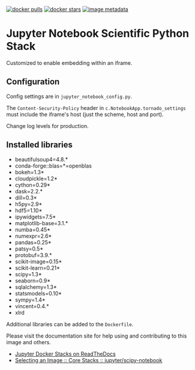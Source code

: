 [![docker pulls](https://img.shields.io/docker/pulls/jupyter/scipy-notebook.svg)](https://hub.docker.com/r/jupyter/scipy-notebook/) [![docker stars](https://img.shields.io/docker/stars/jupyter/scipy-notebook.svg)](https://hub.docker.com/r/jupyter/scipy-notebook/) [![image metadata](https://images.microbadger.com/badges/image/jupyter/scipy-notebook.svg)](https://microbadger.com/images/jupyter/scipy-notebook "jupyter/scipy-notebook image metadata")

# Jupyter Notebook Scientific Python Stack

Customized to enable embedding within an iframe.


## Configuration

Config settings are in `jupyter_notebook_config.py`.

The `Content-Security-Policy` header in `c.NotebookApp.tornado_settings` must
include the iframe's host (just the scheme, host and port).

Change log levels for production.


## Installed libraries

* beautifulsoup4=4.8.*
* conda-forge::blas=*=openblas
* bokeh=1.3*
* cloudpickle=1.2*
* cython=0.29*
* dask=2.2.*
* dill=0.3*
* h5py=2.9*
* hdf5=1.10*
* ipywidgets=7.5*
* matplotlib-base=3.1.*
* numba=0.45*
* numexpr=2.6*
* pandas=0.25*
* patsy=0.5*
* protobuf=3.9.*
* scikit-image=0.15*
* scikit-learn=0.21*
* scipy=1.3*
* seaborn=0.9*
* sqlalchemy=1.3*
* statsmodels=0.10*
* sympy=1.4*
* vincent=0.4.*
* xlrd

Additional libraries can be added to the `Dockerfile`.


Please visit the documentation site for help using and contributing to this image and others.

* [Jupyter Docker Stacks on ReadTheDocs](http://jupyter-docker-stacks.readthedocs.io/en/latest/index.html)
* [Selecting an Image :: Core Stacks :: jupyter/scipy-notebook](http://jupyter-docker-stacks.readthedocs.io/en/latest/using/selecting.html#jupyter-scipy-notebook)

